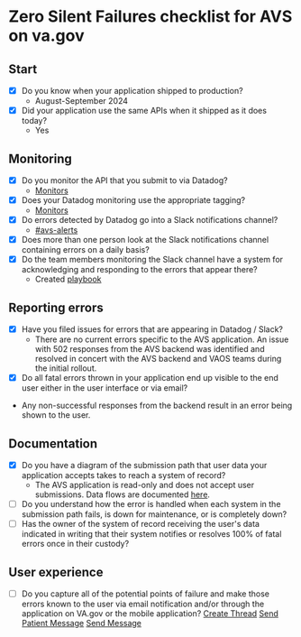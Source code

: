 # Zero Silent Failures checklist for AVS on va.gov

## Start

* [x] Do you know when your application shipped to production?
  * August-September 2024
* [x] Did your application use the same APIs when it shipped as it does today?
  * Yes
  
## Monitoring

* [x] Do you monitor the API that you submit to via Datadog?
  * [Monitors](https://vagov.ddog-gov.com/monitors/manage?q=tag%3A%28service%3Aafter-visit-summary%29&order=desc)
* [x] Does your Datadog monitoring use the appropriate tagging?
  * [Monitors](https://vagov.ddog-gov.com/monitors/manage?q=tag%3A%28service%3Aafter-visit-summary%29&order=desc)
* [x] Do errors detected by Datadog go into a Slack notifications channel?
  * [#avs-alerts](https://dsva.slack.com/archives/C07GWRWAED9)
* [x] Does more than one person look at the Slack notifications channel containing errors on a daily basis?
* [x] Do the team members monitoring the Slack channel have a system for acknowledging and responding to the errors that appear there?
  * Created [playbook](../incident-response/playbook.md)
  
## Reporting errors

* [x] Have you filed issues for errors that are appearing in Datadog / Slack?
  * There are no current errors specific to the AVS application. An issue with 502 responses from the AVS backend was identified and resolved in concert with the AVS backend and VAOS teams during the initial rollout.
* [x] Do all fatal errors thrown in your application end up visible to the end user either in the user interface or via email?
 * Any non-successful responses from the backend result in an error being shown to the user.

## Documentation

* [x] Do you have a diagram of the submission path that user data your application accepts takes to reach a system of record?
  * The AVS application is read-only and does not accept user submissions. Data flows are documented [here](../engineering#architecture).
* [ ] Do you understand how the error is handled when each system in the submission path fails, is down for maintenance, or is completely down?
* [ ] Has the owner of the system of record receiving the user's data indicated in writing that their system notifies or resolves 100% of fatal errors once in their custody?

## User experience

* [ ] Do you capture all of the potential points of failure and make those errors known to the user via email notification and/or through the application on VA.gov or the mobile application?
[Create Thread](https://github.com/department-of-veterans-affairs/mhv-sm-patient-api/blob/development/src/main/java/gov/va/med/mhv/sm/patient/service/SendMessageService.java#L690)
[Send Patient Message](https://github.com/department-of-veterans-affairs/mhv-sm-patient-api/blob/development/src/main/java/gov/va/med/mhv/sm/patient/service/SendMessageService.java#L584C18-L584C36)
[Send Message](https://github.com/department-of-veterans-affairs/mhv-sm-patient-api/blob/development/src/main/java/gov/va/med/mhv/sm/patient/service/SendMessageService.java#L584C18-L584C36)
